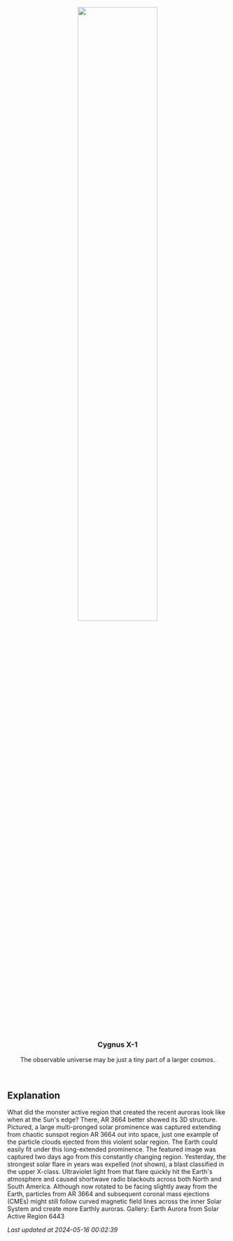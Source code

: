 <p align='center'>
    <img src='https://apod.nasa.gov/apod/image/2405/AR3664Prom_Voltmer_960.jpg' width='60%' />
    <h3 align="center">Cygnus X-1</h3>
    <p align="center">The observable universe may be just a tiny part of a larger cosmos.</p>
</p>
<br/>

Explanation
--
What did the monster active region that created the recent auroras look like when at the Sun's edge? There, AR 3664 better showed its 3D structure. Pictured, a large multi-pronged solar prominence was captured extending from chaotic sunspot region AR 3664 out into space, just one example of the particle clouds ejected from this violent solar region. The Earth could easily fit under this long-extended prominence.  The featured image was captured two days ago from this constantly changing region. Yesterday, the strongest solar flare in years was expelled (not shown), a blast classified in the upper X-class. Ultraviolet light from that flare quickly hit the Earth's atmosphere and caused shortwave radio blackouts across both North and South America. Although now rotated to be facing slightly away from the Earth, particles from AR 3664 and subsequent coronal mass ejections (CMEs) might still follow curved magnetic field lines across the inner Solar System and create more Earthly auroras.    Gallery: Earth Aurora from Solar Active Region 6443


*Last updated at 2024-05-16 00:02:39*
